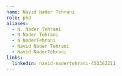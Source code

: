 ```yaml
---
name: Navid Nader Tehrani
role: phd
aliases:
  - N. Nader Tehrani
  - N Nader Tehrani
  - N NaderTehrani
  - Navid Nader Tehrani
  - Navid NaderTehrani
links:
  linkedin: navid-nadertehrani-453362211
---
```

